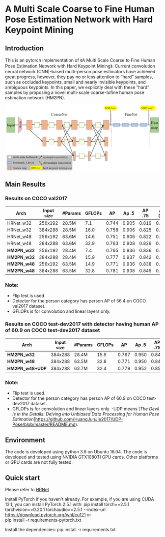# A Multi Scale Coarse to Fine Human Pose Estimation Network with Hard Keypoint Mining

## Introduction
This is an pytorch implementation of 《A Multi Scale Coarse to Fine Human Pose Estimation Network with Hard Keypoint Mining》. 
Current convolution neural network (CNN)-based
multi-person pose estimators have achieved great progress, however,
they pay no or less attention to “hard” samples, such as
occluded keypoints, small and nearly invisible keypoints, and
ambiguous keypoints. In this paper, we explicitly deal with
these “hard” samples by proposing a novel multi-scale coarse-tofine
human pose estimation network (HM2PN). </br>

![Illustrating the architecture of the proposed HM2PN](/figures/HM2PN.jpg)
## Main Results
### Results on COCO val2017
| Arch               | Input size | #Params | GFLOPs |    AP | Ap .5 | AP .75 | AP (M) | AP (L) |    AR |
|--------------------|------------|---------|--------|-------|-------|--------|--------|--------|-------|
| HRNet_w32 |    256x192 | 28.5M   |    7.1 | 0.744 | 0.905 |  0.819 |  0.708 |  0.810 | 0.798 |
| HRNet_w32 |    384x288 | 28.5M   |   16.0 | 0.758 | 0.906 |  0.825 |  0.720 |  0.827 | 0.809 |
| HRNet_w48 |    256x192 | 63.6M   |   14.6 | 0.751 | 0.906 |  0.822 |  0.715 |  0.818 | 0.804 |
| HRNet_w48 |    384x288 | 63.6M   |   32.9 | 0.763 | 0.908 |  0.829 |  0.723 |  0.834 | 0.812 |
| **HM2PN_w32** |    256x192 | 28.4M   |   7.4 | 0.765 | 0.936 |  0.836 |  0.735 |  0.807 | 0.793 |
| **HM2PN_w32** |    384x288 | 28.4M   |   15.9 | 0.777 | 0.937 |  0.842 |  0.744 |  0.823 | 0.794 |
| **HM2PN_w48** |    256x192 | 63.5M   |   14.9 | 0.771 | 0.936 |  0.838 |  0.741 |  0.814 | 0.798 |
| **HM2PN_w48** |    384x288 | 63.5M   |   32.8 | 0.781 | 0.938 |  0.845 |  0.748 |  0.830 | 0.806 |

### Note:
- Flip test is used.
- Detector for the person category has person AP of 56.4 on COCO val2017 dataset.
- GFLOPs is for convolution and linear layers only.


### Results on COCO test-dev2017 with detector having human AP of 60.9 on COCO test-dev2017 dataset
| Arch               | Input size | #Params | GFLOPs |    AP | Ap .5 | AP .75 | AP (M) | AP (L) |    AR |
|--------------------|------------|---------|--------|-------|-------|--------|--------|--------|-------|
| **HM2PN_w32** |    384x288 | 28.4M   |   15.9 | 0.767 | 0.950 |  0.842 |  0.736 |  0.803 | 0.784 |
| **HM2PN_w48** |    384x288 | 63.5M   |   32.8 | 0.771 | 0.950 |  0.848 |  0.743 |  0.810 | 0.798 |
| **HM2PN_w48+UDP** |    384x288 | 63.7M   |   32.4 | 0.779 | 0.952 |  0.850 |  0.753 |  0.818 | 0.805 |

### Note:
- Flip test is used.
- Detector for the person category has person AP of 60.9 on COCO test-dev2017 dataset.
- GFLOPs is for convolution and linear layers only.
-UDP means  [*The Devil is in the Details: Delving into Unbiased Data Processing for Human Pose Estimation*]https://github.com/HuangJunJie2017/UDP-Pose/blob/master/README.md).


## Environment
The code is developed using python 3.6 on Ubuntu 16.04. The code is developed and tested using NVIDIA GTX1080TI GPU cards. Other platforms or GPU cards are not fully tested.

## Quick start
Please refer to [HRNet](https://github.com/leoxiaobin/deep-high-resolution-net.pytorch)

Install PyTorch if you haven't already. For example, if you are using CUDA 12.1, you can install PyTorch 2.5.1 with:
    pip install torch==2.5.1 torchvision==0.20.1 torchaudio==2.5.1 --index-url https://download.pytorch.org/whl/cu121
or    
    pip install -r requirements-pytorch.txt 
    
Install the dependencies:
    pip install -r requirements.txt